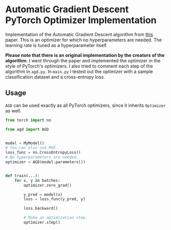 # Automatic Gradient Descent PyTorch Optimizer Implementation
Implementation of the Automatic Gradient Descent algorithm from [this](https://arxiv.org/pdf/2304.05187.pdf) paper. This is an optimizer for which no hyperparameters are needed. The learning rate is tuned as a hyperparameter itself.

**Please note that there is an original implementation by the creators of the algorithm.** I went through the paper and implemented the optimizer in the style of PyTorch's optimizers. I also tried to comment each step of the algorithm in `agd.py`. In `main.py` I tested out the optimizer with a sample classification dataset and a cross-entropy loss.

## Usage
`AGD` can be used exactly as all PyTorch optimizers, since it inherits `Optimizer` as well.
```python
from torch import nn

from agd import AGD


model = MyModel()
# You can also use MSE.
loss_func = nn.CrossEntropyLoss()
# No hyperparameters are needed.
optimizer = AGD(model.parameters())


def train(...):
    for x, y in batches:
        optimizer.zero_grad()

        y_pred = model(x)
        loss = loss_func(y_pred, y)

        loss.backward()

        # Make an optimization step.
        optimizer.step()
```